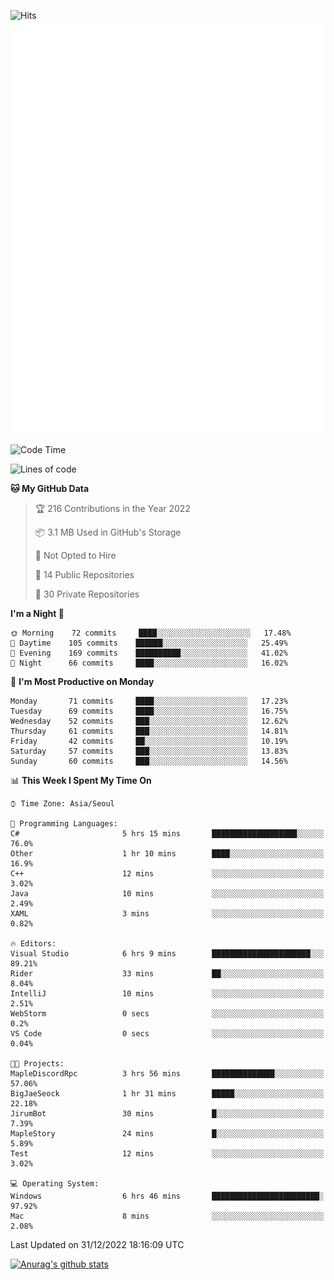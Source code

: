 ![Hits](https://hits.seeyoufarm.com/api/count/incr/badge.svg?url=https%3A%2F%2Fgithub.com%2Fkokose1234&count_bg=%2379C83D&title_bg=%23555555&icon=apple.svg&icon_color=%23E7E7E7&title=hits&edge_flat=false)
<br/>
![Metrics](https://github.com/kokose1234/kokose1234/blob/main/github-metrics.svg)

<!--START_SECTION:waka-->
![Code Time](http://img.shields.io/badge/Code%20Time-730%20hrs%2028%20mins-blue)

![Lines of code](https://img.shields.io/badge/From%20Hello%20World%20I%27ve%20Written-884%20Thousand%20lines%20of%20code-blue)

**🐱 My GitHub Data** 

> 🏆 216 Contributions in the Year 2022
 > 
> 📦 3.1 MB Used in GitHub's Storage 
 > 
> 🚫 Not Opted to Hire
 > 
> 📜 14 Public Repositories 
 > 
> 🔑 30 Private Repositories  
 > 
**I'm a Night 🦉** 

```text
🌞 Morning    72 commits     ████░░░░░░░░░░░░░░░░░░░░░   17.48% 
🌆 Daytime    105 commits    ██████░░░░░░░░░░░░░░░░░░░   25.49% 
🌃 Evening    169 commits    ██████████░░░░░░░░░░░░░░░   41.02% 
🌙 Night      66 commits     ████░░░░░░░░░░░░░░░░░░░░░   16.02%

```
📅 **I'm Most Productive on Monday** 

```text
Monday       71 commits     ████░░░░░░░░░░░░░░░░░░░░░   17.23% 
Tuesday      69 commits     ████░░░░░░░░░░░░░░░░░░░░░   16.75% 
Wednesday    52 commits     ███░░░░░░░░░░░░░░░░░░░░░░   12.62% 
Thursday     61 commits     ███░░░░░░░░░░░░░░░░░░░░░░   14.81% 
Friday       42 commits     ██░░░░░░░░░░░░░░░░░░░░░░░   10.19% 
Saturday     57 commits     ███░░░░░░░░░░░░░░░░░░░░░░   13.83% 
Sunday       60 commits     ███░░░░░░░░░░░░░░░░░░░░░░   14.56%

```


📊 **This Week I Spent My Time On** 

```text
⌚︎ Time Zone: Asia/Seoul

💬 Programming Languages: 
C#                       5 hrs 15 mins       ███████████████████░░░░░░   76.0% 
Other                    1 hr 10 mins        ████░░░░░░░░░░░░░░░░░░░░░   16.9% 
C++                      12 mins             ░░░░░░░░░░░░░░░░░░░░░░░░░   3.02% 
Java                     10 mins             ░░░░░░░░░░░░░░░░░░░░░░░░░   2.49% 
XAML                     3 mins              ░░░░░░░░░░░░░░░░░░░░░░░░░   0.82%

🔥 Editors: 
Visual Studio            6 hrs 9 mins        ██████████████████████░░░   89.21% 
Rider                    33 mins             ██░░░░░░░░░░░░░░░░░░░░░░░   8.04% 
IntelliJ                 10 mins             ░░░░░░░░░░░░░░░░░░░░░░░░░   2.51% 
WebStorm                 0 secs              ░░░░░░░░░░░░░░░░░░░░░░░░░   0.2% 
VS Code                  0 secs              ░░░░░░░░░░░░░░░░░░░░░░░░░   0.04%

🐱‍💻 Projects: 
MapleDiscordRpc          3 hrs 56 mins       ██████████████░░░░░░░░░░░   57.06% 
BigJaeSeock              1 hr 31 mins        █████░░░░░░░░░░░░░░░░░░░░   22.18% 
JirumBot                 30 mins             █░░░░░░░░░░░░░░░░░░░░░░░░   7.39% 
MapleStory               24 mins             █░░░░░░░░░░░░░░░░░░░░░░░░   5.89% 
Test                     12 mins             ░░░░░░░░░░░░░░░░░░░░░░░░░   3.02%

💻 Operating System: 
Windows                  6 hrs 46 mins       ████████████████████████░   97.92% 
Mac                      8 mins              ░░░░░░░░░░░░░░░░░░░░░░░░░   2.08%

```


 Last Updated on 31/12/2022 18:16:09 UTC
<!--END_SECTION:waka-->

[![Anurag's github stats](https://github-readme-stats.vercel.app/api?username=kokose1234&theme=dracula)](https://github.com/anuraghazra/github-readme-stats)



	
